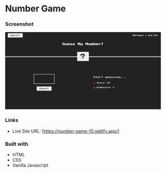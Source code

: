 # Number Game

### Screenshot

![](screenshot/Screenshot.png)

### Links

- Live Site URL: [https://number-game-10.netlify.app/]

### Built with

- HTML
- CSS
- Vanilla Javascript

